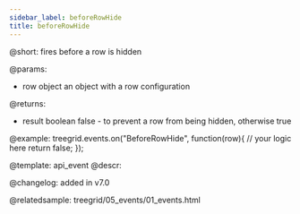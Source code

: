 ```yaml
---
sidebar_label: beforeRowHide
title: beforeRowHide
---          
```


@short: fires before a row is hidden

@params: 
- row   object  an object with a row configuration


@returns:
- result	boolean		false - to prevent a row from being hidden, otherwise true

@example:
treegrid.events.on("BeforeRowHide", function(row){
    // your logic here
    return false;
});


@template: api_event
@descr:

@changelog: added in v7.0

@relatedsample: treegrid/05_events/01_events.html